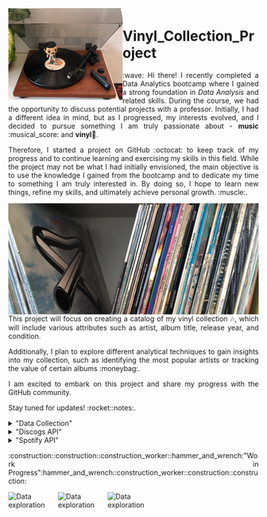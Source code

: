 <img align="left" width="230" src="https://github.com/VannaLZ/Vinyl_Collection_Project/blob/main/Pictures/Freddy_Vinyl.png" />

# Vinyl_Collection_Project 

<p align="justify">
:wave: Hi there! I recently completed a Data Analytics bootcamp where I gained a strong foundation in <i>Data Analysis</i> and related skills. During the course, we had the opportunity to discuss potential projects with a professor. Initially, I had a different idea in mind, but as I progressed, my interests evolved, and I decided to pursue something I am truly passionate about - <b>music</b> :musical_score: and <b>vinyl</b>🎵.
</p>


<p align='justify'>
Therefore, I started a project on GitHub :octocat: to keep track of my progress and to continue learning and exercising my skills in this field. While the project may not be what I had initially envisioned, the main objective is to use the knowledge I gained from the bootcamp and to dedicate my time to something I am truly interested in. By doing so, I hope to learn new things, refine my skills, and ultimately achieve personal growth. :muscle:.
</p>
<img align="right" width="600" src="https://github.com/VannaLZ/Vinyl_Collection_Project/blob/main/Pictures/Vinyl_Collection.png" />

<p align='justify'>
This project will focus on creating a catalog of my vinyl collection 🎶, which will include various attributes such as artist, album title, release year, and condition. 
</p>
<p align='justify'>
Additionally, I plan to explore different analytical techniques to gain insights into my collection, such as identifying the most popular artists or tracking the value of certain albums :moneybag:.
</p>
<p align='justify'>
I am excited to embark on this project and share my progress with the GitHub community.
</p>
<p align='justify'>
Stay tuned for updates! :rocket::notes:.
</p>

<details>
<summary>"Data Collection" </summary>
<ol>
  <li>Create lists in <i><a href="https://open.spotify.com/">Spotify</a></i> with all the albums in the collection.
    <ul>
      <li>Use these lists to collect information about tracks such as title, album, time, etc.</li>
    </ul>
  </li>
  <li>Create a list in <i><a href="https://www.discogs.com/">Discogs</a></i> to store information on the vinyl collection.
    <ul>
      <li>Include information on the vinyl's genre, style, recorded studio, recorded year, and more. It can be done directly from the webpage </li>
      <li>The <i><a href="https://www.discogs.com/">Discogs</a></i> gave the opportunity to create <i>ad hoc</i> columns with info that can be downloaded in a CSS format.</li>
    </ul>
  </li>
</ol>
</details>

<details>
<summary>"Discogs API" </summary>
<ol>
  <li>Install Python by downloading and running the installer from the official Python website: <i><a href=https://www.python.org/downloads/">Python</a></i>.</li>
  <li>Install the required libraries by running the following commands in your terminal or command prompt:</li>
  <pre><code>pip install requests
pip install python-dotenv</code></pre>
  <li>Import the necessary modules at the beginning of your Python script using the following code:</li>
  <pre><code>import os</code>
import requests</code></li>
import json</code></li>
from dotenv import load_dotenv</code></pre></li>
  <li>Store your Discogs API credentials in a .env file in the same directory as your Python script. The .env file should contain the following information:</li>
  <pre><code>username=&lt;Discogs_Username&gt;
api_token=&lt;Discogs_Api_Token&gt;</code></pre></li>
  <li>Refer to the Discogs Developer Documentation for information on how to use the Discogs API: <i><a href=https://www.discogs.com/developers/#page:home>Web API Documentation Discogs</a></i>.</li>
</ol>
</details>    
    
<details>
<summary>"Spotify API" </summary>
<ol>
  <li>Install Python by downloading and running the installer from the official Python website: <i><a href=https://www.python.org/downloads/">Python</a></i>.</li>
  <li>Install the required libraries by running the following commands in your terminal or command prompt:</li>
  <pre><code>pip install pandas
pip install spotipy
pip install python-dotenv</code></pre>
  <li>Import the necessary modules at the beginning of your Python script using the following code:</li>
  <pre><code>import sys</code>
import pandas as pd</code></li>
import spotipy</code></li>
from spotipy.oauth2 import SpotifyClientCredentials</code></li>
import os</code></li>
from dotenv import load_dotenv</code></pre></li>
  <li>Store your Spotify API credentials in a .env file in the same directory as your Python script. The .env file should contain the following information:</li>
  <pre><code>client_id=&lt;your_client_id&gt;
client_secret=&lt;your_client_secret&gt;</code></pre></li>
  <li>Refer to the Spotify Developer Documentation for information on how to use the Spotify API: <i><a href=https://developer.spotify.com/documentation/web-api>Web API Documentation Spotify</a></i>.</li>
</ol>
</details>    
    
<p align='justify'>
:construction::construction::construction_worker::hammer_and_wrench:"Work in Progress":hammer_and_wrench::construction_worker::construction::construction:
</p>  
    
<p>
    <img align="left" width="100" src="https://media.giphy.com/media/SkWgtdk744JGXwKrhV/giphy.gif" alt="Data exploration">
    <img align="left" width="100" src="https://media.giphy.com/media/SkWgtdk744JGXwKrhV/giphy.gif" alt="Data exploration">
    <img align="left" width="100" src="https://media.giphy.com/media/SkWgtdk744JGXwKrhV/giphy.gif" alt="Data exploration">
</p>

    

